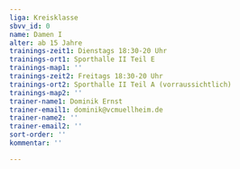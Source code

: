 ```yaml
---
liga: Kreisklasse
sbvv_id: 0
name: Damen I
alter: ab 15 Jahre
trainings-zeit1: Dienstags 18:30-20 Uhr
trainings-ort1: Sporthalle II Teil E
trainings-map1: ''
trainings-zeit2: Freitags 18:30-20 Uhr
trainings-ort2: Sporthalle II Teil A (vorraussichtlich)
trainings-map2: ''
trainer-name1: Dominik Ernst
trainer-email1: dominik@vcmuellheim.de
trainer-name2: ''
trainer-email2: ''
sort-order: ''
kommentar: ''

---
```

